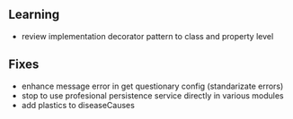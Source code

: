 ## Learning
- review implementation decorator pattern to class and property level

## Fixes
- enhance message error in get questionary config (standarizate errors)
- stop to use profesional persistence service directly in various modules
- add plastics to diseaseCauses 